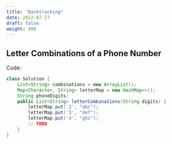```yaml
---
title: "Backtracking"
date: 2022-07-27
draft: false
weight: 908
---
```


## Letter Combinations of a Phone Number

Code:

```java
class Solution {
    List<String> combinations = new ArrayList();
    Map<Character, String> letterMap = new HashMap<>();
    String phoneDigits;
    public List<String> letterCombinations(String digits) {
        letterMap.put('2', "abc");
        letterMap.put('3', "def");
        letterMap.put('4', "ghi");
        // TODO       
    }
}
```
